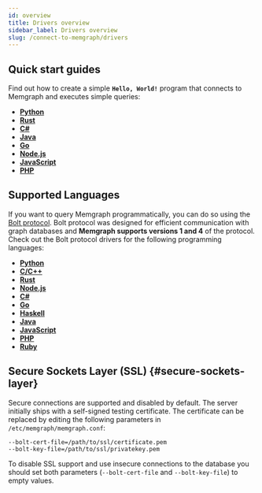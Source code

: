 ```yaml
---
id: overview
title: Drivers overview
sidebar_label: Drivers overview
slug: /connect-to-memgraph/drivers
---
```


## Quick start guides

Find out how to create a simple **`Hello, World!`** program that connects to
Memgraph and executes simple queries:

- **[Python](/connect-to-memgraph/drivers/python.md)**
- **[Rust](/connect-to-memgraph/drivers/rust.md)**
- **[C#](/connect-to-memgraph/drivers/c-sharp.md)**
- **[Java](/connect-to-memgraph/drivers/java.md)**
- **[Go](/connect-to-memgraph/drivers/go.md)**
- **[Node.js](/connect-to-memgraph/drivers/nodejs.md)**
- **[JavaScript](/connect-to-memgraph/drivers/javascript.md)**
- **[PHP](/connect-to-memgraph/drivers/php.md)**

## Supported Languages

If you want to query Memgraph programmatically, you can do so using the [Bolt
protocol](https://7687.org/). Bolt protocol was designed for efficient communication with
graph databases and **Memgraph supports versions 1 and 4** of the protocol. 
Check out the Bolt protocol drivers for the following programming languages: 

- **[Python](https://github.com/memgraph/pymgclient)**
- **[C/C++](https://github.com/memgraph/mgclient)**
- **[Rust](https://github.com/memgraph/rsmgclient)**
- **[Node.js](https://github.com/neo4j/neo4j-javascript-driver)**
- **[C#](https://github.com/neo4j/neo4j-dotnet-driver)**
- **[Go](https://github.com/neo4j/neo4j-go-driver)**
- **[Haskell](https://github.com/zmactep/hasbolt)**
- **[Java](https://github.com/neo4j/neo4j-java-driver)**
- **[JavaScript](https://github.com/neo4j/neo4j-javascript-driver)**
- **[PHP](https://github.com/neo4j-php/Bolt)**
- **[Ruby](https://github.com/neo4jrb/neo4j)**

## Secure Sockets Layer (SSL) {#secure-sockets-layer}

Secure connections are supported and disabled by default. The server initially
ships with a self-signed testing certificate. The certificate can be replaced by
editing the following parameters in `/etc/memgraph/memgraph.conf`:

```
--bolt-cert-file=/path/to/ssl/certificate.pem
--bolt-key-file=/path/to/ssl/privatekey.pem
```

To disable SSL support and use insecure connections to the database you should
set both parameters (`--bolt-cert-file` and `--bolt-key-file`) to empty values.
